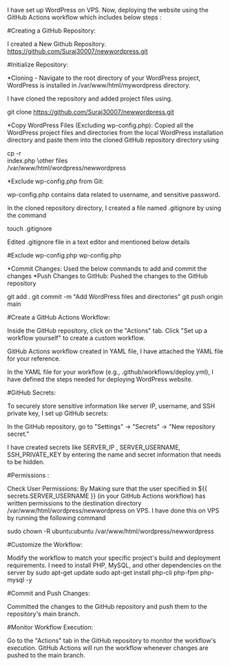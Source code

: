 I have set up WordPress on VPS. Now, deploying the website using the GitHub
Actions workflow which includes below steps :

#Creating a GitHub Repository:

I created a New Github Repository. 
https://github.com/Suraj30007/newwordpress.git

#Initialize Repository:

*Cloning - Navigate to the root directory of your WordPress project, WordPress is installed in
 /var/www/html/mywordpress directory. 

I have cloned the repository and added project files using.

git clone https://github.com/Suraj30007/newwordpress.git 

*Copy WordPress Files (Excluding wp-config.php):
Copied all the WordPress project files and directories from the local WordPress installation directory and paste them into the cloned GitHub repository directory using

cp -r \
index.php \other files\
/var/www/html/wordpress/newwordpress

*Exclude wp-config.php from Git:

wp-config.php contains data related to username, and sensitive password.

In the cloned repository directory, I created a file named .gitignore by using the command

touch .gitignore

Edited .gitignore file in a text editor and mentioned below details

#Exclude wp-config.php
wp-config.php

*Commit Changes: Used the below commands to add and commit the changes
*Push Changes to GitHub: Pushed the changes to the GitHub repository

git add .
git commit -m "Add WordPress files and directories"
git push origin main

#Create a GitHub Actions Workflow:

Inside the GitHub repository, click on the "Actions" tab.
Click "Set up a workflow yourself" to create a custom workflow.

GitHub Actions workflow created in YAML file, I have attached the YAML file for your reference.


In the YAML file for your workflow (e.g., .github/workflows/deploy.yml), I have defined the steps needed for deploying WordPress website.


#GitHub Secrets:

To securely store sensitive information like server IP, username, and SSH private key, I set up GitHub secrets:

In the GitHub repository, go to "Settings" -> "Secrets" -> "New repository secret."

I have created secrets like SERVER_IP , SERVER_USERNAME, SSH_PRIVATE_KEY by entering the name and secret information that needs to be hidden.

#Permissions :

Check User Permissions: By Making sure that the user specified in ${{ secrets.SERVER_USERNAME }} (in your GitHub Actions workflow) has written permissions to the destination directory /var/www/html/wordpress/newwordpress on VPS. I have done this on VPS by running the following command

sudo chown -R ubuntu:ubuntu /var/www/html/wordpress/newwordpress


#Customize the Workflow:

Modify the workflow to match your specific project's build and deployment requirements. I need to install PHP, MySQL, and other dependencies on the server by 
sudo apt-get update
sudo apt-get install php-cli php-fpm php-mysql -y

#Commit and Push Changes:

Committed the changes to the GitHub repository and push them to the repository's main branch.

#Monitor Workflow Execution:

Go to the "Actions" tab in the GitHub repository to monitor the workflow's execution. GitHub Actions will run the workflow whenever changes are pushed to the main branch.
